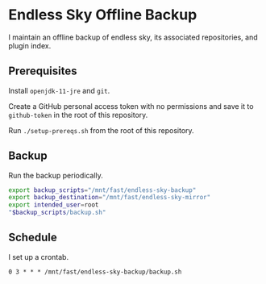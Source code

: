 # Endless Sky Offline Backup

I maintain an offline backup of endless sky, its associated repositories, and
plugin index.

## Prerequisites

Install `openjdk-11-jre` and `git`.

Create a GitHub personal access token with no permissions and save it to
`github-token` in the root of this repository.

Run `./setup-prereqs.sh` from the root of this repository.

## Backup

Run the backup periodically.

```bash
export backup_scripts="/mnt/fast/endless-sky-backup"
export backup_destination="/mnt/fast/endless-sky-mirror"
export intended_user=root
"$backup_scripts/backup.sh"
```

## Schedule

I set up a crontab.

```cron
0 3 * * * /mnt/fast/endless-sky-backup/backup.sh
```

